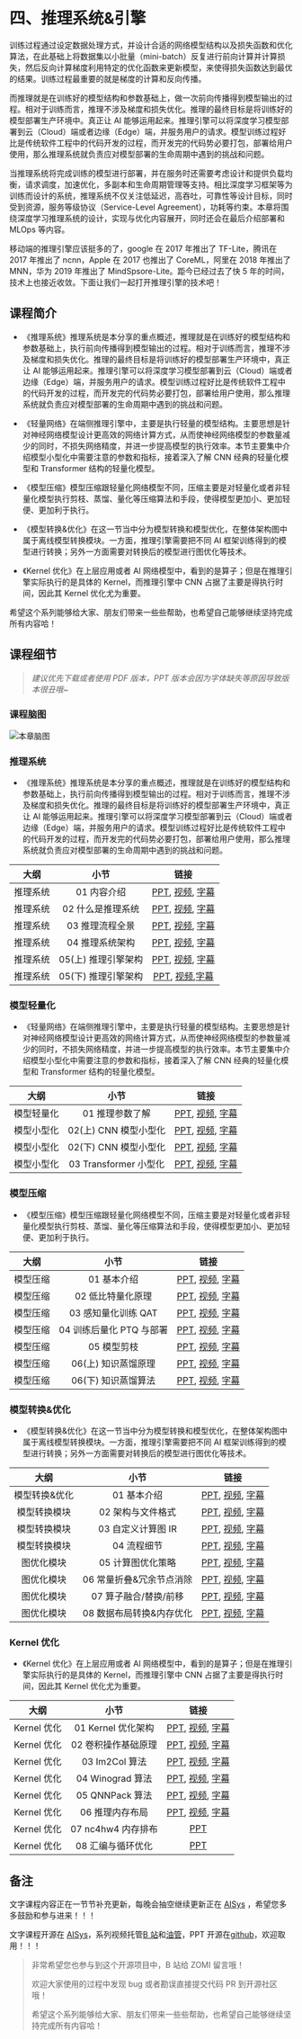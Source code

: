 <!--Copyright © ZOMI 适用于[License](https://github.com/chenzomi12/AISystem)版权许可-->

# 四、推理系统&引擎

训练过程通过设定数据处理方式，并设计合适的网络模型结构以及损失函数和优化算法，在此基础上将数据集以小批量（mini-batch）反复进行前向计算并计算损失，然后反向计算梯度利用特定的优化函数来更新模型，来使得损失函数达到最优的结果。训练过程最重要的就是梯度的计算和反向传播。

而推理就是在训练好的模型结构和参数基础上，做一次前向传播得到模型输出的过程。相对于训练而言，推理不涉及梯度和损失优化。推理的最终目标是将训练好的模型部署生产环境中。真正让 AI 能够运用起来。推理引擎可以将深度学习模型部署到云（Cloud）端或者边缘（Edge）端，并服务用户的请求。模型训练过程好比是传统软件工程中的代码开发的过程，而开发完的代码势必要打包，部署给用户使用，那么推理系统就负责应对模型部署的生命周期中遇到的挑战和问题。

当推理系统将完成训练的模型进行部署，并在服务时还需要考虑设计和提供负载均衡，请求调度，加速优化，多副本和生命周期管理等支持。相比深度学习框架等为训练而设计的系统，推理系统不仅关注低延迟，高吞吐，可靠性等设计目标，同时受到资源，服务等级协议（Service-Level Agreement），功耗等约束。本章将围绕深度学习推理系统的设计，实现与优化内容展开，同时还会在最后介绍部署和 MLOps 等内容。

移动端的推理引擎应该挺多的了，google 在 2017 年推出了 TF-Lite，腾讯在 2017 年推出了 ncnn，Apple 在 2017 也推出了 CoreML，阿里在 2018 年推出了 MNN，华为 2019 年推出了 MindSpsore-Lite。距今已经过去了快 5 年的时间，技术上也接近收敛。下面让我们一起打开推理引擎的技术吧！

## 课程简介

- 《推理系统》推理系统是本分享的重点概述，推理就是在训练好的模型结构和参数基础上，执行前向传播得到模型输出的过程。相对于训练而言，推理不涉及梯度和损失优化。推理的最终目标是将训练好的模型部署生产环境中，真正让 AI 能够运用起来。推理引擎可以将深度学习模型部署到云（Cloud）端或者边缘（Edge）端，并服务用户的请求。模型训练过程好比是传统软件工程中的代码开发的过程，而开发完的代码势必要打包，部署给用户使用，那么推理系统就负责应对模型部署的生命周期中遇到的挑战和问题。

- 《轻量网络》在端侧推理引擎中，主要是执行轻量的模型结构。主要思想是针对神经网络模型设计更高效的网络计算方式，从而使神经网络模型的参数量减少的同时，不损失网络精度，并进一步提高模型的执行效率。本节主要集中介绍模型小型化中需要注意的参数和指标，接着深入了解 CNN 经典的轻量化模型和 Transformer 结构的轻量化模型。

- 《模型压缩》模型压缩跟轻量化网络模型不同，压缩主要是对轻量化或者非轻量化模型执行剪枝、蒸馏、量化等压缩算法和手段，使得模型更加小、更加轻便、更加利于执行。

- 《模型转换&优化》在这一节当中分为模型转换和模型优化，在整体架构图中属于离线模型转换模块。一方面，推理引擎需要把不同 AI 框架训练得到的模型进行转换；另外一方面需要对转换后的模型进行图优化等技术。

- 《Kernel 优化》在上层应用或者 AI 网络模型中，看到的是算子；但是在推理引擎实际执行的是具体的 Kernel，而推理引擎中 CNN 占据了主要是得执行时间，因此其 Kernel 优化尤为重要。

希望这个系列能够给大家、朋友们带来一些些帮助，也希望自己能够继续坚持完成所有内容哈！

## 课程细节

> *建议优先下载或者使用 PDF 版本，PPT 版本会因为字体缺失等原因导致版本很丑哦~*

### 课程脑图

![本章脑图](./images/Architecture.png)

### 推理系统

- 《推理系统》推理系统是本分享的重点概述，推理就是在训练好的模型结构和参数基础上，执行前向传播得到模型输出的过程。相对于训练而言，推理不涉及梯度和损失优化。推理的最终目标是将训练好的模型部署生产环境中，真正让 AI 能够运用起来。推理引擎可以将深度学习模型部署到云（Cloud）端或者边缘（Edge）端，并服务用户的请求。模型训练过程好比是传统软件工程中的代码开发的过程，而开发完的代码势必要打包，部署给用户使用，那么推理系统就负责应对模型部署的生命周期中遇到的挑战和问题。

| 大纲 | 小节 | 链接|
|:--:|:--:|:--:|
| 推理系统 | 01 内容介绍 | [PPT](./01Inference/01Introduction.pdf), [视频](https://www.bilibili.com/video/BV1J8411K7pj/), [字幕](./srt/01Inference/01.srt) |
| 推理系统 | 02 什么是推理系统 | [PPT](./01Inference/02Constraints.pdf), [视频](https://www.bilibili.com/video/BV1nY4y1f7G5/), [字幕](./srt/01Inference/02.srt) |
| 推理系统 | 03 推理流程全景 | [PPT](./01Inference/03Workflow.pdf), [视频](https://www.bilibili.com/video/BV1M24y1v7rK/), [字幕](./srt/01Inference/03.srt) |
| 推理系统 | 04 推理系统架构 | [PPT](./01Inference/04System.pdf), [视频](https://www.bilibili.com/video/BV1Gv4y1i7Tw/), [字幕](./srt/01Inference/04.srt) |
| 推理系统 | 05(上) 推理引擎架构 | [PPT](./01Inference/05Inference.pdf), [视频](https://www.bilibili.com/video/BV1Mx4y137Er/), [字幕](./srt/01Inference/04.srt) |
| 推理系统 | 05(下) 推理引擎架构 | [PPT](./01Inference/06Architecture.pdf), [视频](https://www.bilibili.com/video/BV1FG4y1C7Mn/),[字幕](./srt/01Inference/05.srt) |

### 模型轻量化

- 《轻量网络》在端侧推理引擎中，主要是执行轻量的模型结构。主要思想是针对神经网络模型设计更高效的网络计算方式，从而使神经网络模型的参数量减少的同时，不损失网络精度，并进一步提高模型的执行效率。本节主要集中介绍模型小型化中需要注意的参数和指标，接着深入了解 CNN 经典的轻量化模型和 Transformer 结构的轻量化模型。

| 大纲 | 小节 | 链接|
|:--:|:--:|:--:|
| 模型轻量化| 01 推理参数了解 | [PPT](./02Mobilenet/01Introduction.pdf), [视频](https://www.bilibili.com/video/BV1KW4y1G75J/), [字幕](./srt/02Mobilenet/01.srt) |
| 模型小型化| 02(上) CNN 模型小型化 | [PPT](./02Mobilenet/02CNN.pdf), [视频](https://www.bilibili.com/video/BV1Y84y1b7xj/), [字幕](./srt/02Mobilenet/02.srt) |
| 模型小型化| 02(下) CNN 模型小型化 | [PPT](./02Mobilenet/02CNN.pdf), [视频](https://www.bilibili.com/video/BV1DK411k7qt/), [字幕](./srt/02Mobilenet/03.srt) |
| 模型小型化| 03 Transformer 小型化 | [PPT](./02Mobilenet/03Transform.pdf), [视频](https://www.bilibili.com/video/BV19d4y1V7ou/), [字幕](./srt/02Mobilenet/04.srt) |

### 模型压缩

- 《模型压缩》模型压缩跟轻量化网络模型不同，压缩主要是对轻量化或者非轻量化模型执行剪枝、蒸馏、量化等压缩算法和手段，使得模型更加小、更加轻便、更加利于执行。

| 大纲 | 小节 | 链接|
|:--:|:--:|:--:|
| 模型压缩 | 01 基本介绍 | [PPT](./03Slim/01Introduction.pdf), [视频](https://www.bilibili.com/video/BV1384y187tL/), [字幕](./srt/03Slim/01.srt) |
| 模型压缩 | 02 低比特量化原理 | [PPT](./03Slim/02Quant.pdf), [视频](https://www.bilibili.com/video/BV1VD4y1n7AR/), [字幕](./srt/03Slim/02.srt) |
| 模型压缩 | 03 感知量化训练 QAT | [PPT](./03Slim/03QAT.pdf), [视频](https://www.bilibili.com/video/BV1s8411w7b9/), [字幕](./srt/03Slim/03.srt) |
| 模型压缩 | 04 训练后量化 PTQ 与部署 | [PPT](./03Slim/04PTQ.pdf), [视频](https://www.bilibili.com/video/BV1HD4y1n7E1/), [字幕](./srt/03Slim/04.srt) |
| 模型压缩 | 05 模型剪枝 | [PPT](./03Slim/05Pruning.pdf), [视频](https://www.bilibili.com/video/BV1y34y1Z7KQ/), [字幕](./srt/03Slim/05.srt) |
| 模型压缩 | 06(上) 知识蒸馏原理 | [PPT](./03Slim/06Distillation.pdf), [视频](https://www.bilibili.com/video/BV1My4y197Tf/), [字幕](./srt/03Slim/06.srt) |
| 模型压缩 | 06(下) 知识蒸馏算法 | [PPT](./03Slim/06Distillation.pdf), [视频](https://www.bilibili.com/video/BV1vA411d7MF/), [字幕](./srt/03Slim/07.srt) |

### 模型转换&优化

- 《模型转换&优化》在这一节当中分为模型转换和模型优化，在整体架构图中属于离线模型转换模块。一方面，推理引擎需要把不同 AI 框架训练得到的模型进行转换；另外一方面需要对转换后的模型进行图优化等技术。

| 大纲 | 小节 | 链接|
|:--:|:--:|:--:|
| 模型转换&优化| 01 基本介绍 | [PPT](./04Converter/01Introduction.pdf), [视频](https://www.bilibili.com/video/BV1724y1z7ep/), [字幕](./srt/04Converter/01.srt) |
| 模型转换模块 | 02 架构与文件格式 | [PPT](./04Converter/02Principle.pdf), [视频](https://www.bilibili.com/video/BV13P4y167sr/), [字幕](./srt/04Converter/02.srt) |
| 模型转换模块 | 03 自定义计算图 IR | [PPT](./04Converter/03IR.pdf), [视频](https://www.bilibili.com/video/BV1rx4y177R9/), [字幕](./srt/04Converter/03.srt) |
| 模型转换模块 | 04 流程细节 | [PPT](./04Converter/04Detail.pdf), [视频](https://www.bilibili.com/video/BV13341197zU/), [字幕](./srt/04Converter/04.srt) |
| 图优化模块| 05 计算图优化策略| [PPT](./04Converter/05Optimizer.pdf), [视频](https://www.bilibili.com/video/BV1g84y1L7tF/), [字幕](./srt/04Converter/05.srt) |
| 图优化模块| 06 常量折叠&冗余节点消除 | [PPT](./04Converter/06Basic.pdf), [视频](https://www.bilibili.com/video/BV1fA411r7hr/), [字幕](./srt/04Converter/06.srt) |
| 图优化模块| 07 算子融合/替换/前移 | [PPT](./04Converter/06Basic.pdf), [视频](https://www.bilibili.com/video/BV1Qj411T7Ef/), [字幕](./srt/04Converter/07.srt) |
| 图优化模块| 08 数据布局转换&内存优化 | [PPT](./04Converter/07Extend.pdf), [视频](https://www.bilibili.com/video/BV1Ae4y1N7u7/), [字幕](./srt/04Converter/08.srt) |

### Kernel 优化

- 《Kernel 优化》在上层应用或者 AI 网络模型中，看到的是算子；但是在推理引擎实际执行的是具体的 Kernel，而推理引擎中 CNN 占据了主要是得执行时间，因此其 Kernel 优化尤为重要。

| 大纲 | 小节 | 链接|
|:--:|:--:|:--:|
| Kernel 优化 | 01 Kernel 优化架构 | [PPT](./05Kernel/01Introduction.pdf), [视频](https://www.bilibili.com/video/BV1Ze4y1c7Bb/), [字幕](./srt/05Kernel/01.srt) |
| Kernel 优化 | 02 卷积操作基础原理 | [PPT](./05Kernel/02Conv.pdf), [视频](https://www.bilibili.com/video/BV1No4y1e7KX/), [字幕](./srt/05Kernel/02.srt) |
| Kernel 优化 | 03 Im2Col 算法 | [PPT](./05Kernel/03Im2col.pdf), [视频](https://www.bilibili.com/video/BV1Ys4y1o7XW/), [字幕](./srt/05Kernel/03.srt) |
| Kernel 优化 | 04 Winograd 算法 | [PPT](./05Kernel/04Winograd.pdf), [视频](https://www.bilibili.com/video/BV1vv4y1Y7sc/), [字幕](./srt/05Kernel/04.srt) |
| Kernel 优化 | 05 QNNPack 算法 | [PPT](./05Kernel/05Qnnpack.pdf), [视频](https://www.bilibili.com/video/BV1ms4y1o7ki/), [字幕](./srt/05Kernel/05.srt) |
| Kernel 优化 | 06 推理内存布局 | [PPT](./05Kernel/06Memory.pdf), [视频](https://www.bilibili.com/video/BV1eX4y1X7mL/), [字幕](./srt/05Kernel/06.srt) |
| Kernel 优化 | 07 nc4hw4 内存排布 | [PPT](./05Kernel/07Nc4hw4.pdf) |
| Kernel 优化 | 08 汇编与循环优化 | [PPT](./05Kernel/08Others.pdf) |

## 备注

文字课程内容正在一节节补充更新，每晚会抽空继续更新正在 [AISys](https://chenzomi12.github.io/) ，希望您多多鼓励和参与进来！！！

文字课程开源在 [AISys](https://chenzomi12.github.io/)，系列视频托管[B 站](https://space.bilibili.com/517221395)和[油管](https://www.youtube.com/@ZOMI666/videos)，PPT 开源在[github](https://github.com/chenzomi12/AISystem)，欢迎取用！！！

> 非常希望您也参与到这个开源项目中，B 站给 ZOMI 留言哦！
>
> 欢迎大家使用的过程中发现 bug 或者勘误直接提交代码 PR 到开源社区哦！
>
> 希望这个系列能够给大家、朋友们带来一些些帮助，也希望自己能够继续坚持完成所有内容哈！
